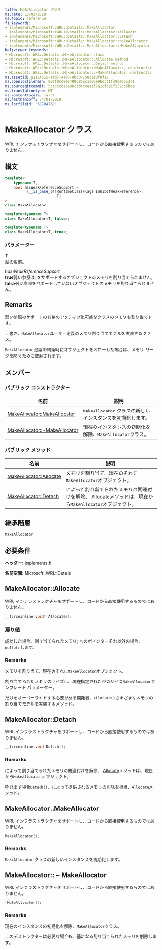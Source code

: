 ```yaml
---
title: MakeAllocator クラス
ms.date: 10/03/2018
ms.topic: reference
f1_keywords:
- implements/Microsoft::WRL::Details::MakeAllocator
- implements/Microsoft::WRL::Details::MakeAllocator::Allocate
- implements/Microsoft::WRL::Details::MakeAllocator::Detach
- implements/Microsoft::WRL::Details::MakeAllocator::MakeAllocator
- implements/Microsoft::WRL::Details::MakeAllocator::~MakeAllocator
helpviewer_keywords:
- Microsoft::WRL::Details::MakeAllocator class
- Microsoft::WRL::Details::MakeAllocator::Allocate method
- Microsoft::WRL::Details::MakeAllocator::Detach method
- Microsoft::WRL::Details::MakeAllocator::MakeAllocator, constructor
- Microsoft::WRL::Details::MakeAllocator::~MakeAllocator, destructor
ms.assetid: a1114615-abd7-4a56-9bc3-750c118f0fa1
ms.openlocfilehash: 805f0c09b0490d8cec1a0be96dcb1fc99a051371
ms.sourcegitcommit: 5cecccba0a96c1b4ccea1f7a1cfd91f259cc5bde
ms.translationtype: MT
ms.contentlocale: ja-JP
ms.lasthandoff: 04/01/2019
ms.locfileid: "58784763"
---
```

# <a name="makeallocator-class"></a>MakeAllocator クラス

WRL インフラストラクチャをサポートし、コードから直接使用するものではありません。

## <a name="syntax"></a>構文

```cpp
template<
    typename T,
    bool hasWeakReferenceSupport =
          !__is_base_of(RuntimeClassFlags<InhibitWeakReference>,
                        T)
>
class MakeAllocator;

template<typename T>
class MakeAllocator<T, false>;

template<typename T>
class MakeAllocator<T, true>;
```

### <a name="parameters"></a>パラメーター

*T*<br/>
型の名前。

*hasWeakReferenceSupport*<br/>
**true**弱い参照は; をサポートするオブジェクトのメモリを割り当てられません。**false**弱い参照をサポートしていないオブジェクトのメモリを割り当てられません。

## <a name="remarks"></a>Remarks

弱い参照のサポートの有無のアクティブ化可能なクラスのメモリを割り当てます。

上書き、`MakeAllocator`ユーザー定義のメモリ割り当てモデルを実装するクラス。

`MakeAllocator` 通常の構築時にオブジェクトをスローした場合は、メモリ リークを防ぐために使用されます。

## <a name="members"></a>メンバー

### <a name="public-constructors"></a>パブリック コンストラクター

名前                                                  | 説明
----------------------------------------------------- | ----------------------------------------------------------------
[MakeAllocator::MakeAllocator](#makeallocator)        | `MakeAllocator` クラスの新しいインスタンスを初期化します。
[MakeAllocator::~MakeAllocator](#tilde-makeallocator) | 現在のインスタンスの初期化を解除、`MakeAllocator`クラス。

### <a name="public-methods"></a>パブリック メソッド

名前                                 | 説明
------------------------------------ | -----------------------------------------------------------------------------------------------------------
[MakeAllocator::Allocate](#allocate) | メモリを割り当て、現在のそれに`MakeAllocator`オブジェクト。
[MakeAllocator::Detach](#detach)     | によって割り当てられたメモリの関連付けを解除、 [Allocate](#allocate)メソッドは、現在から`MakeAllocator`オブジェクト。

## <a name="inheritance-hierarchy"></a>継承階層

`MakeAllocator`

## <a name="requirements"></a>必要条件

**ヘッダー:** implements.h

**名前空間:** Microsoft::WRL::Details

## <a name="allocate"></a>MakeAllocator::Allocate

WRL インフラストラクチャをサポートし、コードから直接使用するものではありません。

```cpp
__forceinline void* Allocate();
```

### <a name="return-value"></a>戻り値

成功した場合、割り当てられたメモリ; へのポインターそれ以外の場合、`nullptr`します。

### <a name="remarks"></a>Remarks

メモリを割り当て、現在のそれに`MakeAllocator`オブジェクト。

割り当てられたメモリのサイズは、現在指定された型のサイズ`MakeAllocator`テンプレート パラメーター。

だけをオーバーライドする必要がある開発者、`Allocate()`さまざまなメモリの割り当てモデルを実装するメソッド。

## <a name="detach"></a>MakeAllocator::Detach

WRL インフラストラクチャをサポートし、コードから直接使用するものではありません。

```cpp
__forceinline void Detach();
```

### <a name="remarks"></a>Remarks

によって割り当てられたメモリの関連付けを解除、 [Allocate](#allocate)メソッドは、現在から`MakeAllocator`オブジェクト。

呼び出す場合`Detach()`、によって提供されるメモリの削除を担当、`Allocate`メソッド。

## <a name="makeallocator"></a>MakeAllocator::MakeAllocator

WRL インフラストラクチャをサポートし、コードから直接使用するものではありません。

```cpp
MakeAllocator();
```

### <a name="remarks"></a>Remarks

`MakeAllocator` クラスの新しいインスタンスを初期化します。

## <a name="tilde-makeallocator"></a>MakeAllocator:: ~ MakeAllocator

WRL インフラストラクチャをサポートし、コードから直接使用するものではありません。

```cpp
~MakeAllocator();
```

### <a name="remarks"></a>Remarks

現在のインスタンスの初期化を解除、`MakeAllocator`クラス。

このデストラクターは必要な場合も、基になる割り当てられたメモリを削除します。
